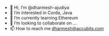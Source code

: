 - 👋 Hi, I’m @dharmesh-ajudiya
- 👀 I’m interested in Corda, Java
- 🌱 I’m currently learning Ethereum
- 💞️ I’m looking to collaborate on ...
- 📫 How to reach me dharmesh@accubits.com

<!---
dharmesh-ajudiya/dharmesh-ajudiya is a ✨ special ✨ repository because its `README.md` (this file) appears on your GitHub profile.
You can click the Preview link to take a look at your changes.
--->
